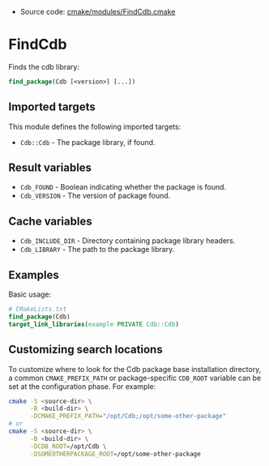 <!-- This is auto-generated file. -->
* Source code: [cmake/modules/FindCdb.cmake](https://github.com/petk/php-build-system/blob/master/cmake/cmake/modules/FindCdb.cmake)

# FindCdb

Finds the cdb library:

```cmake
find_package(Cdb [<version>] [...])
```

## Imported targets

This module defines the following imported targets:

* `Cdb::Cdb` - The package library, if found.

## Result variables

* `Cdb_FOUND` - Boolean indicating whether the package is found.
* `Cdb_VERSION` - The version of package found.

## Cache variables

* `Cdb_INCLUDE_DIR` - Directory containing package library headers.
* `Cdb_LIBRARY` - The path to the package library.

## Examples

Basic usage:

```cmake
# CMakeLists.txt
find_package(Cdb)
target_link_libraries(example PRIVATE Cdb::Cdb)
```

## Customizing search locations

To customize where to look for the Cdb package base
installation directory, a common `CMAKE_PREFIX_PATH` or
package-specific `CDB_ROOT` variable can be set at
the configuration phase. For example:

```sh
cmake -S <source-dir> \
      -B <build-dir> \
      -DCMAKE_PREFIX_PATH="/opt/Cdb;/opt/some-other-package"
# or
cmake -S <source-dir> \
      -B <build-dir> \
      -DCDB_ROOT=/opt/Cdb \
      -DSOMEOTHERPACKAGE_ROOT=/opt/some-other-package
```
